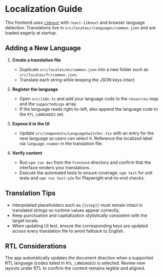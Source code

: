 # Localization Guide

This frontend uses [`i18next`](https://www.i18next.com/) with `react-i18next` and browser language detection. Translations live in `src/locales/<language>/common.json` and are loaded eagerly at startup.

## Adding a New Language

1. **Create a translation file**
   - Duplicate `src/locales/en/common.json` into a new folder such as `src/locales/fr/common.json`.
   - Translate each string while keeping the JSON keys intact.

2. **Register the language**
   - Open `src/i18n.ts` and add your language code to the `resources` map and the `supportedLngs` array.
   - If the language reads right-to-left, also append the language code to the `RTL_LANGUAGES` set.

3. **Expose it in the UI**
   - Update `src/components/LanguageSwitcher.tsx` with an entry for the new language so users can select it. Reference the localized label via `language.<name>` in the translation file.

4. **Verify content**
   - Run `npm run dev` from the `frontend` directory and confirm that the interface renders your translations.
   - Execute the automated tests to ensure coverage: `npm test` for unit tests and `npm run test:e2e` for Playwright end-to-end checks.

## Translation Tips

- Interpolated placeholders such as `{{step}}` must remain intact in translated strings so runtime values appear correctly.
- Keep punctuation and capitalization stylistically consistent with the target locale.
- When updating UI text, ensure the corresponding keys are updated across every translation file to avoid fallback to English.

## RTL Considerations

The app automatically updates the document direction when a supported RTL language (codes listed in `RTL_LANGUAGES`) is selected. Review new layouts under RTL to confirm the content remains legible and aligned.
